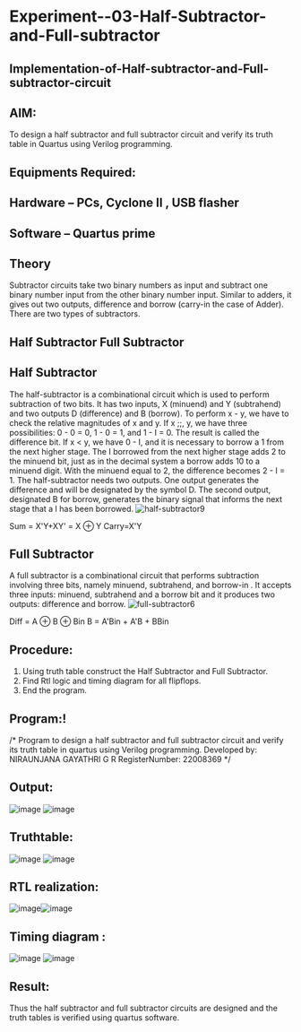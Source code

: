 # Experiment--03-Half-Subtractor-and-Full-subtractor
## Implementation-of-Half-subtractor-and-Full-subtractor-circuit
## AIM:
To design a half subtractor and full subtractor circuit and verify its truth table in Quartus using Verilog programming.

## Equipments Required:
## Hardware – PCs, Cyclone II , USB flasher
## Software – Quartus prime
## Theory
Subtractor circuits take two binary numbers as input and subtract one binary number input from the other binary number input. Similar to adders, it gives out two outputs, difference and borrow (carry-in the case of Adder). There are two types of subtractors.

## Half Subtractor Full Subtractor
## Half Subtractor
The half-subtractor is a combinational circuit which is used to perform subtraction of two bits. It has two inputs, X (minuend) and Y (subtrahend) and two outputs D (difference) and B (borrow). To perform x - y, we have to check the relative magnitudes of x and y. If x ;;, y, we have three possibilities: 0 - 0 = 0, 1 - 0 = 1, and 1 - I = 0. The result is called the difference bit. If x < y, we have 0 - I, and it is necessary to borrow a 1 from the next higher stage. The I borrowed from the next higher stage adds 2 to the minuend bit, just as in the decimal system a borrow adds 10 to a minuend digit. With the minuend equal to 2, the difference becomes 2 - I = 1. The half-subtractor needs two outputs. One output generates the difference and will be designated by the symbol D. The second output, designated B for borrow, generates the binary signal that informs the next stage that a I has been borrowed.
![half-subtractor9](https://user-images.githubusercontent.com/36288975/166112538-58c3bc7c-ee5d-4e6a-ac8d-8e8328efe27a.png)


Sum = X'Y+XY' = X ⊕ Y
Carry=X'Y

## Full Subtractor
A full subtractor is a combinational circuit that performs subtraction involving three bits, namely minuend, subtrahend, and borrow-in . It accepts three inputs: minuend, subtrahend and a borrow bit and it produces two outputs: difference and borrow. 
![full-subtractor6](https://user-images.githubusercontent.com/36288975/166112541-24c68359-3de8-4674-ae22-8272ffc385ed.png)


Diff = A ⊕ B ⊕ Bin B = A'Bin + A'B + BBin

## Procedure:
1. Using truth table construct the Half Subtractor and Full Subtractor.
2. Find Rtl logic and timing diagram for all flipflops.
3. End the program.




## Program:!

/*
Program to design a half subtractor and full subtractor circuit and verify its truth table in quartus using Verilog programming.
Developed by: NIRAUNJANA GAYATHRI G R
RegisterNumber:  22008369
*/

## Output:
![image](https://user-images.githubusercontent.com/119395610/212460096-c81c845f-82ac-461f-abc9-c7fe3ad8bbd2.png)
![image](https://user-images.githubusercontent.com/119395610/212460108-e43c844a-ad62-450b-be3b-f3940444246c.png)





## Truthtable:
![image](https://user-images.githubusercontent.com/119395610/213479866-f5c7425e-02db-485b-be6d-6d0a6d70d906.png)
![image](https://user-images.githubusercontent.com/119395610/213479931-ce6358e7-9578-4ffa-af17-81464e770ac3.png)




##  RTL realization:
![image](https://user-images.githubusercontent.com/119395610/212460123-b9e2b571-62bf-4b7e-afd5-52ae2dae018b.png)![image](https://user-images.githubusercontent.com/119395610/212460143-f963e93d-229d-4486-9e86-37cbe4a74c05.png)






## Timing diagram :
![image](https://user-images.githubusercontent.com/119395610/212460157-bc71a553-85ba-4b8f-a094-faf4baf74a4c.png)
![image](https://user-images.githubusercontent.com/119395610/212460176-ec7c2def-a59e-423e-aa12-5ec3d52a26a7.png)




## Result:
Thus the half subtractor and full subtractor circuits are designed and the truth tables is verified using quartus software.

